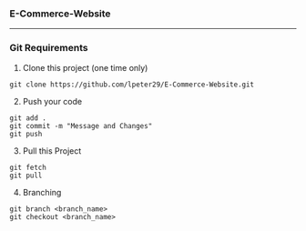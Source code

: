 ### E-Commerce-Website

---
### Git Requirements
1. Clone this project (one time only)
```
git clone https://github.com/lpeter29/E-Commerce-Website.git
```

2. Push your code
```
git add .
git commit -m "Message and Changes"
git push
```

3. Pull this Project
```
git fetch
git pull
```

4. Branching
```
git branch <branch_name>
git checkout <branch_name>
```
